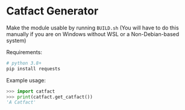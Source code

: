 # Catfact Generator
Make the module usable by running `BUILD.sh` (You will have to do this manually if you are on Windows without WSL or a Non-Debian-based system)

Requirements:
```bash
# python 3.8+
pip install requests
```

Example usage:
```python
>>> import catfact
>>> print(catfact.get_catfact())
'A Catfact'
```